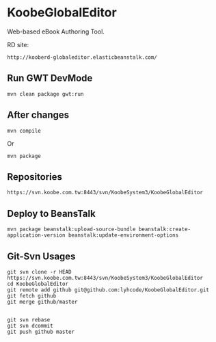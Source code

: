# KoobeGlobalEditor #

Web-based eBook Authoring Tool.

RD site:

    http://kooberd-globaleditor.elasticbeanstalk.com/


## Run GWT DevMode ##

    mvn clean package gwt:run

## After changes ##

    mvn compile

Or

    mvn package

## Repositories ##

    https://svn.koobe.com.tw:8443/svn/KoobeSystem3/KoobeGlobalEditor

## Deploy to BeansTalk ##

    mvn package beanstalk:upload-source-bundle beanstalk:create-application-version beanstalk:update-environment-options

## Git-Svn Usages ##

    git svn clone -r HEAD https://svn.koobe.com.tw:8443/svn/KoobeSystem3/KoobeGlobalEditor
    cd KoobeGlobalEditor
    git remote add github git@github.com:lyhcode/KoobeGlobalEditor.git
    git fetch github
    git merge github/master


    git svn rebase
    git svn dcommit
    git push github master
